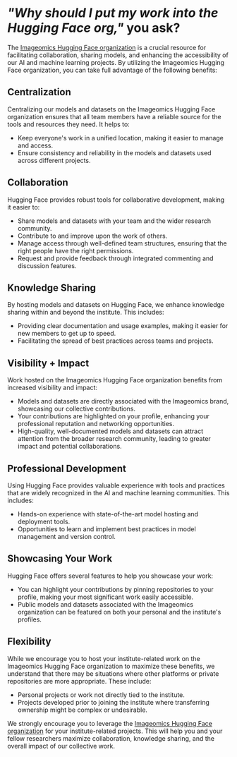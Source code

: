 # _"Why should I put my work into the Hugging Face org,"_ you ask?

<!-- 
Replace Imageomics Hugging Face Org links with links to your organization/group Hugging Face
Replace all instances of "institute" or "Imageomics" with appropriate term or name for your organization or group.
-->
The [Imageomics Hugging Face organization](https://huggingface.co/imageomics) is a crucial resource for facilitating collaboration, sharing models, and enhancing the accessibility of our AI and machine learning projects. By utilizing the Imageomics Hugging Face organization, you can take full advantage of the following benefits:

## Centralization

Centralizing our models and datasets on the Imageomics Hugging Face organization ensures that all team members have a reliable source for the tools and resources they need. It helps to:

- Keep everyone's work in a unified location, making it easier to manage and access.
- Ensure consistency and reliability in the models and datasets used across different projects.

## Collaboration

Hugging Face provides robust tools for collaborative development, making it easier to:

- Share models and datasets with your team and the wider research community.
- Contribute to and improve upon the work of others.
- Manage access through well-defined team structures, ensuring that the right people have the right permissions.
- Request and provide feedback through integrated commenting and discussion features.

## Knowledge Sharing

By hosting models and datasets on Hugging Face, we enhance knowledge sharing within and beyond the institute. This includes:

- Providing clear documentation and usage examples, making it easier for new members to get up to speed.
- Facilitating the spread of best practices across teams and projects.

## Visibility + Impact

Work hosted on the Imageomics Hugging Face organization benefits from increased visibility and impact:

- Models and datasets are directly associated with the Imageomics brand, showcasing our collective contributions.
- Your contributions are highlighted on your profile, enhancing your professional reputation and networking opportunities.
- High-quality, well-documented models and datasets can attract attention from the broader research community, leading to greater impact and potential collaborations.

## Professional Development

Using Hugging Face provides valuable experience with tools and practices that are widely recognized in the AI and machine learning communities. This includes:

- Hands-on experience with state-of-the-art model hosting and deployment tools.
- Opportunities to learn and implement best practices in model management and version control.

## Showcasing Your Work

Hugging Face offers several features to help you showcase your work:

- You can highlight your contributions by pinning repositories to your profile, making your most significant work easily accessible.
- Public models and datasets associated with the Imageomics organization can be featured on both your personal and the institute's profiles.

## Flexibility

While we encourage you to host your institute-related work on the Imageomics Hugging Face organization to maximize these benefits, we understand that there may be situations where other platforms or private repositories are more appropriate. These include:

- Personal projects or work not directly tied to the institute.
- Projects developed prior to joining the institute where transferring ownership might be complex or undesirable.


We strongly encourage you to leverage the [Imageomics Hugging Face organization](https://huggingface.co/imageomics) for your institute-related projects. This will help you and your fellow researchers maximize collaboration, knowledge sharing, and the overall impact of our collective work.
